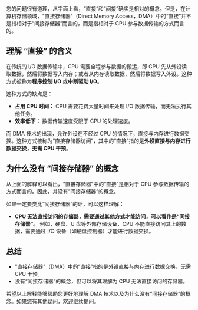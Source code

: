 您的问题很有道理，从字面上看，“直接”和“间接”确实是相对的概念。但是，在计算机存储领域，"直接存储器"（Direct Memory Access，DMA）中的“直接”并不是指相对于“间接存储器”而言的，而是指相对于 CPU 参与数据传输的方式而言的。

## 理解 “直接” 的含义

在传统的 I/O 数据传输中，CPU 需要全程参与数据的搬运，即 CPU 先从外设读取数据，然后将数据写入内存；或者从内存读取数据，然后将数据写入外设。这种方式被称为**程序控制 I/O** 或**中断驱动 I/O**。

这种方式的缺点是：

- **占用 CPU 时间：** CPU 需要花费大量时间来处理 I/O 数据传输，而无法执行其他任务。
- **效率低下：** 数据传输速度受限于 CPU 的处理速度。

而 DMA 技术的出现，允许外设在不经过 CPU 的情况下，直接与内存进行数据交换。这种方式被称为“直接存储器访问”，其中的“直接”指的是**外设直接与内存进行数据交换，无需 CPU 干预**。

## 为什么没有 “间接存储器” 的概念

从上面的解释可以看出，"直接存储器"中的“直接”是相对于 CPU 参与数据传输的方式而言的。因此，并没有“间接存储器”的概念。

如果一定要类比“间接存储器”的话，可以这样理解：

- **CPU 无法直接访问的存储器，需要通过其他方式才能访问，可以看作是“间接存储器”。** 例如，硬盘、U 盘等外部存储设备，CPU 不能直接访问其上的数据，需要通过 I/O 设备（如硬盘控制器）才能进行数据交换。

## 总结

- "直接存储器"（DMA）中的“直接”指的是外设直接与内存进行数据交换，无需 CPU 干预。
- 没有“间接存储器”的概念，但可以将其理解为 CPU 无法直接访问的存储器。

希望以上解释能够帮助您更好地理解 DMA 技术以及为什么没有“间接存储器”的概念。如果您有其他疑问，欢迎继续提问。